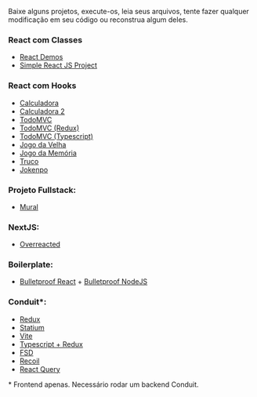 Baixe alguns projetos, execute-os, leia seus arquivos, tente fazer qualquer modificação em seu código ou reconstrua algum deles.

### React com Classes
- [React Demos](https://github.com/ruanyf/react-demos)
- [Simple React JS Project](https://github.com/aditya-sridhar/simple-reactjs-app)

### React com Hooks
- [Calculadora](https://github.com/abdullahceylan/ac-react-calculator)
- [Calculadora 2](https://github.com/RafaelEchart/React_SimpleCalculator)
- [TodoMVC](https://github.com/tastejs/todomvc/tree/master/examples/react)
- [TodoMVC (Redux)](https://github.com/tastejs/todomvc/tree/master/examples/react-redux)
- [TodoMVC (Typescript)](https://github.com/tastejs/todomvc/tree/master/examples/typescript-react)
- [Jogo da Velha](https://github.com/rene3dm/jogoDaVelha)
- [Jogo da Memória](https://github.com/ItaloCobains/Jogo-Da-Memoria-React)
- [Truco](https://github.com/CaioFerrareze/TrucoForDevs)
- [Jokenpo](https://github.com/mateusturola/jokenpo)

### Projeto Fullstack:
- [Mural](https://github.com/irmaos-dev/mural)

### NextJS:
- [Overreacted](https://github.com/gaearon/overreacted.io)

### Boilerplate:
- [Bulletproof React](https://github.com/alan2207/bulletproof-react) + [Bulletproof NodeJS](https://github.com/santiq/bulletproof-nodejs)

### Conduit*:
- [Redux](https://github.com/khaledosman/react-redux-realworld-example-app)
- [Statium](https://github.com/statiumjs/realworld-example)
- [Vite](https://github.com/romansndlr/react-vite-realworld-example-app)
- [Typescript + Redux](https://github.com/angelguzmaning/ts-redux-react-realworld-example-app)
- [FSD](https://github.com/yurisldk/realworld-react-fsd)
- [Recoil](https://github.com/sukam09/react-recoil-realworld-example-app)
- [React Query](https://github.com/jiheon788/react-query-realworld)  

\* Frontend apenas. Necessário rodar um backend Conduit.